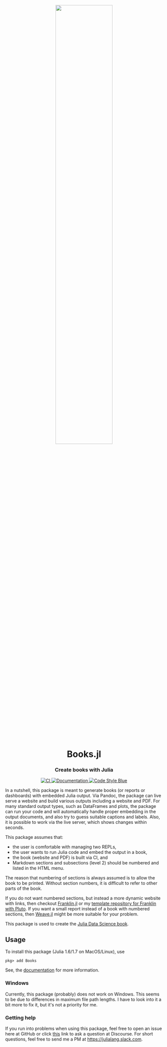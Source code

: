 <p align="center">
  <img width="60%" src="https://user-images.githubusercontent.com/20724914/137941103-50f5d3a8-b447-4b09-807d-7161ceeadf34.png">
</p>

<h1 align="center">Books.jl</h1>

<h3 align="center">
  Create books with Julia
</h3>

<p align="center">
    <a href="https://github.com/JuliaBooks/Books.jl/actions?query=workflow%3ACI+branch%3Amain">
        <img src="https://github.com/JuliaBooks/Books.jl/workflows/CI/badge.svg" alt="CI">
    </a>
    <a href="https://huijzer.xyz/Books.jl/">
        <img src="https://img.shields.io/badge/Documentation-main-blue" alt="Documentation">
    </a>
    <a href="https://github.com/invenia/BlueStyle">
        <img src="https://img.shields.io/badge/Code%20Style-Blue-4495d1.svg" alt="Code Style Blue">
    </a>
</p>

In a nutshell, this package is meant to generate books (or reports or dashboards) with embedded Julia output.
Via Pandoc, the package can live serve a website and build various outputs including a website and PDF.
For many standard output types, such as DataFrames and plots, the package can run your code and will automatically handle proper embedding in the output documents, and also try to guess suitable captions and labels.
Also, it is possible to work via the live server, which shows changes within seconds.

This package assumes that:

- the user is comfortable with managing two REPLs,
- the user wants to run Julia code and embed the output in a book,
- the book (website and PDF) is built via CI, and
- Markdown sections and subsections (level 2) should be numbered and listed in the HTML menu.

The reason that numbering of sections is always assumed is to allow the book to be printed.
Without section numbers, it is difficult to refer to other parts of the book.

If you do not want numbered sections, but instead a more dynamic website with links, then checkout [Franklin.jl](https://github.com/tlienart/Franklin.jl) or my [template repository for Franklin with Pluto](https://github.com/rikhuijzer/JuliaTutorialsTemplate).
If you want a small report instead of a book with numbered sections, then [Weave.jl](https://github.com/JunoLab/Weave.jl) might be more suitable for your problem.

This package is used to create the [Julia Data Science book](https://juliadatascience.io).

## Usage

To install this package (Julia 1.6/1.7 on MacOS/Linux), use
```
pkg> add Books
```

See, the [documentation](https://huijzer.xyz/Books.jl/) for more information.

### Windows

Currently, this package (probably) does not work on Windows.
This seems to be due to differences in maximum file path lengths.
I have to look into it a bit more to fix it, but it's not a priority for me.

### Getting help

If you run into problems when using this package, feel free to open an issue here at GitHub or click [this](
https://discourse.julialang.org/new-topic?title=Books.jl%20-%20Your%20question%20here&category=usage&tags=Books&body=You%20can%20write%20your%20question%20in%20this%20space.
) link to ask a question at Discourse.
For short questions, feel free to send me a PM at <https://julialang.slack.com>.
